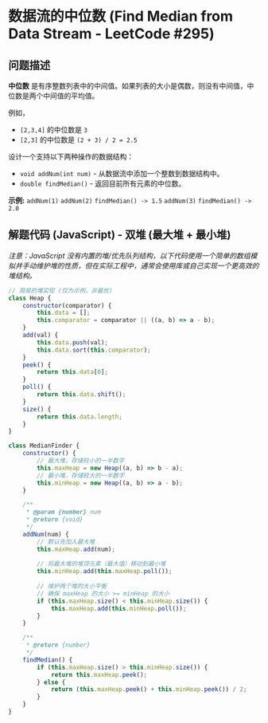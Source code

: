 # 数据流的中位数 (Find Median from Data Stream - LeetCode #295)

## 问题描述

**中位数** 是有序整数列表中的中间值。如果列表的大小是偶数，则没有中间值，中位数是两个中间值的平均值。

例如，
- `[2,3,4]` 的中位数是 `3`
- `[2,3]` 的中位数是 `(2 + 3) / 2 = 2.5`

设计一个支持以下两种操作的数据结构：
- `void addNum(int num)` - 从数据流中添加一个整数到数据结构中。
- `double findMedian()` - 返回目前所有元素的中位数。

**示例:**
`addNum(1)`
`addNum(2)`
`findMedian() -> 1.5`
`addNum(3)`
`findMedian() -> 2.0`

## 解题代码 (JavaScript) - 双堆 (最大堆 + 最小堆)

*注意：JavaScript 没有内置的堆/优先队列结构，以下代码使用一个简单的数组模拟并手动维护堆的性质，但在实际工程中，通常会使用库或自己实现一个更高效的堆结构。*

```javascript
// 简易的堆实现 (仅为示例，非最优)
class Heap {
    constructor(comparator) {
        this.data = [];
        this.comparator = comparator || ((a, b) => a - b);
    }
    add(val) {
        this.data.push(val);
        this.data.sort(this.comparator);
    }
    peek() {
        return this.data[0];
    }
    poll() {
        return this.data.shift();
    }
    size() {
        return this.data.length;
    }
}

class MedianFinder {
    constructor() {
        // 最大堆，存储较小的一半数字
        this.maxHeap = new Heap((a, b) => b - a);
        // 最小堆，存储较大的一半数字
        this.minHeap = new Heap((a, b) => a - b);
    }

    /** 
     * @param {number} num
     * @return {void}
     */
    addNum(num) {
        // 默认先加入最大堆
        this.maxHeap.add(num);
        
        // 将最大堆的堆顶元素（最大值）移动到最小堆
        this.minHeap.add(this.maxHeap.poll());
        
        // 维护两个堆的大小平衡
        // 确保 maxHeap 的大小 >= minHeap 的大小
        if (this.maxHeap.size() < this.minHeap.size()) {
            this.maxHeap.add(this.minHeap.poll());
        }
    }

    /**
     * @return {number}
     */
    findMedian() {
        if (this.maxHeap.size() > this.minHeap.size()) {
            return this.maxHeap.peek();
        } else {
            return (this.maxHeap.peek() + this.minHeap.peek()) / 2;
        }
    }
}
```
